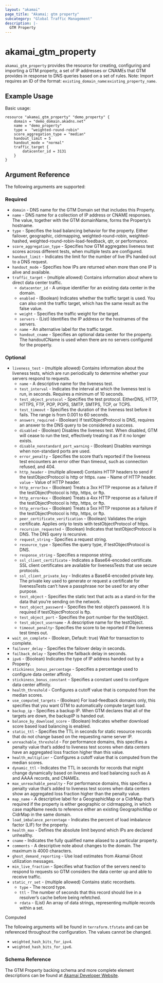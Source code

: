 ```yaml
---
layout: "akamai"
page_title: "Akamai: gtm property"
subcategory: "Global Traffic Management"
description: |-
  GTM Property
---
```


# akamai_gtm_property

`akamai_gtm_property` provides the resource for creating, configuring and importing a GTM property, a set of IP addresses or CNAMEs that GTM provides in response to DNS queries based on a set of rules. Note: Import requires an ID of the format: `existing_domain_name`:`existing_property_name`.

## Example Usage

Basic usage:

```hcl
resource "akamai_gtm_property" "demo_property" {
    domain = "demo_domain.akadns.net"
    name = "demo_property"
    type =  "weighted-round-robin"
    score_aggregation_type = "median"
    handout_limit = 5
    handout_mode = "normal"
    traffic_target {
        datacenter_id = 3131
    }
}
```

## Argument Reference

The following arguments are supported:

### Required

* `domain` - DNS name for the GTM Domain set that includes this Property.
* `name` - DNS name for a collection of IP address or CNAME responses. The value, together with the GTM domainName, forms the Property’s hostname. 
* `type` - Specifies the load balancing behavior for the property. Either failover, geographic, cidrmapping, weighted-round-robin, weighted-hashed, weighted-round-robin-load-feedback, qtr, or performance. 
* `score_aggregation_type` - Specifies how GTM aggregates liveness test scores across different tests, when multiple tests are configured.
* `handout_limit` - Indicates the limit for the number of live IPs handed out to a DNS request.
* `handout_mode` - Specifies how IPs are returned when more than one IP is alive and available.
* `traffic_target` - (multiple allowed) Contains information about where to direct data center traffic.
  * `datacenter_id` - A unique identifier for an existing data center in the domain.
  * `enabled` - (Boolean) Indicates whether the traffic target is used. You can also omit the traffic target, which has the same result as the false value.
  * `weight` - Specifies the traffic weight for the target.
  * `servers` - (List) Identifies the IP address or the hostnames of the servers.
  * `name` - An alternative label for the traffic target.
  * `handout_cname` - Specifies an optional data center for the property. The handoutCName is used when there are no servers configured for the property.

### Optional

* `liveness_test` - (multiple allowed) Contains information about the liveness tests, which are run periodically to determine whether your servers respond to requests.
  * `name` - A descriptive name for the liveness test.
  * `test_interval` - Indicates the interval at which the liveness test is run, in seconds. Requires a minimum of 10 seconds.
  * `test_object_protocol` - Specifies the test protocol. EitherDNS, HTTP, HTTPS, FTP, POP, POPS, SMTP, SMTPS, TCP, or TCPS.
  * `test_timeout` - Specifies the duration of the liveness test before it fails. The range is from 0.001 to 60 seconds.
  * `answers_required` - (Boolean) If testObjectProtocol is DNS, requires an answer to the DNS query to be considered a success.
  * `disabled` - (Boolean) Disables the liveness test. When disabled, GTM will cease to run the test, effectively treating it as if it no longer exists.
  * `disable_nonstandard_port_warning` - (Boolean) Disables warnings when non-standard ports are used.
  * `error_penalty` - Specifies the score that’s reported if the liveness test encounters an error other than timeout, such as connection refused, and 404.
  * `http_header` - (multiple allowed) Contains HTTP headers to send if the testObjectProtocol is http or https.
     `name` - Name of HTTP header.
     `value` - Value of HTTP header.
  * `http_error3xx` - (Boolean) Treats a 3xx HTTP response as a failure if the testObjectProtocol is http, https, or ftp.
  * `http_error4xx` - (Boolean) Treats a 4xx HTTP response as a failure if the testObjectProtocol is http, https, or ftp.
  * `http_error5xx` - (Boolean) Treats a 5xx HTTP response as a failure if the testObjectProtocol is http, https, or ftp.
  * `peer_certificate_verification` - (Boolean) Validates the origin certificate. Applies only to tests with testObjectProtocol of https.
  * `recursion_requested` - (Boolean) Indicates that testObjectProtocol is DNS. The DNS query is recursive.
  * `request_string` - Specifies a request string.
  * `resource_type` - Specifies the query type, if testObjectProtocol is DNS.
  * `response_string` - Specifies a response string.
  * `ssl_client_certificate` - Indicates a Base64-encoded certificate. SSL client certificates are available for livenessTests that use secure protocols.
  * `ssl_client_private_key` - Indicates a Base64-encoded private key. The private key used to generate or request a certificate for livenessTests can’t have a passphrase nor be used for any other purpose.
  * `test_object` - Specifies the static text that acts as a stand-in for the data that you’re sending on the network.
  * `test_object_password` - Specifies the test object’s password. It is required if testObjectProtocol is ftp.
  * `test_object_port` - Specifies the port number for the testObject.
  * `test_object_username` - A descriptive name for the testObject.
  * `timeout_penalty`- Specifies the score to be reported if the liveness test times out.
* `wait_on_complete` - (Boolean, Default: true) Wait for transaction to complete.
* `failover_delay` - Specifies the failover delay in seconds.
* `failback_delay` - Specifies the failback delay in seconds.
* `ipv6` - (Boolean) Indicates the type of IP address handed out by a Property.
* `stickiness_bonus_percentage` - Specifies a percentage used to configure data center affinity.
* `stickiness_bonus_constant` - Specifies a constant used to configure data center affinity.
* `health_threshold` - Configures a cutoff value that is computed from the median scores.
* `use_computed_targets` - (Boolean) For load-feedback domains only, this specifies that you want GTM to automatically compute target load.
* `backup_ip` - Specifies a backup IP. When GTM declares that all of the targets are down, the backupIP is handed out.
* `balance_by_download_score` - (Boolean) Indicates whether download score based load balancing is enabled.
* `static_ttl` - Specifies the TTL in seconds for static resource records that do not change based on the requesting name server IP.
* `unreachable_threshold` - For performance domains, this specifies a penalty value that’s added to liveness test scores when data centers have an aggregated loss fraction higher than this value.
* `health_multiplier` - Configures a cutoff value that is computed from the median scores.
* `dynamic_ttl` - Indicates the TTL in seconds for records that might change dynamically based on liveness and load balancing such as A and AAAA records, and CNAMEs.
* `max_unreachable_penalty` - For performance domains, this specifies a penalty value that’s added to liveness test scores when data centers show an aggregated loss fraction higher than the penalty value.
* `map_name` - A descriptive label for a GeographicMap or a CidrMap that’s required if the property is either geographic or cidrmapping, in which case mapName needs to reference either an existing GeographicMap or CidrMap in the same domain.
* `load_imbalance_percentage` - Indicates the percent of load imbalance factor (LIF) for the property.
* `health_max` - Defines the absolute limit beyond which IPs are declared unhealthy.
* `cname` - Indicates the fully qualified name aliased to a particular property.
* `comments` - A descriptive note about changes to the domain. The maximum is 4000 characters.
* `ghost_demand_reporting` - Use load estimates from Akamai Ghost utilization messages.
* `min_live_fraction` - Specifies what fraction of the servers need to respond to requests so GTM considers the data center up and able to receive traffic.
* `static_rr_set` - (multiple allowed) Contains static recordsets.
  * `type` - The record type.
  * `ttl` - The number of seconds that this record should live in a resolver’s cache before being refetched.
  * `rdata` - (List) An array of data strings, representing multiple records within a set.

Computed

The following arguments will be found in `terraform.tfstate` and can be referenced throughout the configuration. The values cannot be changed.

* `weighted_hash_bits_for_ipv4`.
* `weighted_hash_bits_for_ipv6`.

### Schema Reference

The GTM Property backing schema and more complete element descriptions can be found at [Akamai Developer Website](https://developer.akamai.com/api/web_performance/global_traffic_management/v1.html#property).
